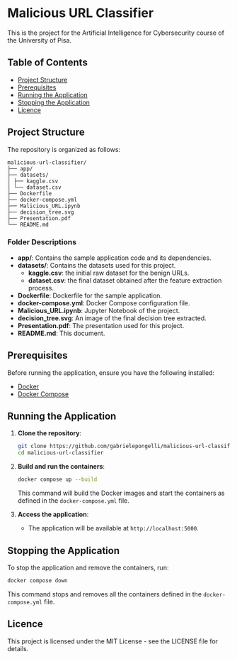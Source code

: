 # Malicious URL Classifier

This is the project for the Artificial Intelligence for Cybersecurity course of the University of Pisa.

## Table of Contents

- [Project Structure](#project-structure)
- [Prerequisites](#prerequisites)
- [Running the Application](#running-the-application)
- [Stopping the Application](#stopping-the-application)
- [Licence](#licence)

## Project Structure

The repository is organized as follows:
```
malicious-url-classifier/
├── app/
├── datasets/
│ ├── kaggle.csv
│ └── dataset.csv
├── Dockerfile
├── docker-compose.yml
├── Malicious_URL.ipynb
├── decision_tree.svg
├── Presentation.pdf
└── README.md
```

### Folder Descriptions

- **app/**: Contains the sample application code and its dependencies.
- **datasets/**: Contains the datasets used for this project.
    - **kaggle.csv**: the initial raw dataset for the benign URLs.
    - **dataset.csv**: the final dataset obtained after the feature extraction process.
- **Dockerfile**: Dockerfile for the sample application.
- **docker-compose.yml**: Docker Compose configuration file.
- **Malicious_URL.ipynb**: Jupyter Notebook of the project.
- **decision_tree.svg**: An image of the final decision tree extracted.
- **Presentation.pdf**: The presentation used for this project.
- **README.md**: This document.

## Prerequisites

Before running the application, ensure you have the following installed:

- [Docker](https://www.docker.com/get-started)
- [Docker Compose](https://docs.docker.com/compose/install/)

## Running the Application

1. **Clone the repository**:
    ```sh
    git clone https://github.com/gabrielepongelli/malicious-url-classifier.git
    cd malicious-url-classifier
    ```

2. **Build and run the containers**:
    ```sh
    docker compose up --build
    ```

    This command will build the Docker images and start the containers as defined in the `docker-compose.yml` file.

3. **Access the application**:
    - The application will be available at `http://localhost:5000`.

## Stopping the Application

To stop the application and remove the containers, run:

```sh
docker compose down
```

This command stops and removes all the containers defined in the `docker-compose.yml` file.

## Licence

This project is licensed under the MIT License - see the LICENSE file for details.